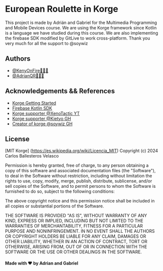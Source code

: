 # European Roulette in Korge

This project is made by Adrián and Gabriel for the Multimedia Programming and Mobile Devices course. We are using the Korge framework since Kotlin is a language we have studied during this course. We are also implementing the firebase SDK modified by GitLive to work cross-platform. Thank you very much for all the support to @soywiz



## Authors

- [@KenyOnFire🥷👨‍💻](https://www.github.com/KenyOnFire)
- [@AdrianQR🐺🧑‍💻](https://www.github.com/https://github.com/AdrianQR01)



## Acknowledgements && References

 - [Korge Getting Started](https://docs.korge.org/getting-started/)
 - [Firebase Kotlin SDK](https://github.com/GitLiveApp/firebase-kotlin-sdk)
 - [Korge supporter @XenoTactic YT](https://www.youtube.com/@XenoTactic)
 - [Korge supporter @Kietyo GH](https://github.com/Kietyo)
 - [Creator of korge @soywiz GH](https://github.com/Kietyo)

## License

[MIT Korge] (https://es.wikipedia.org/wiki/Licencia_MIT)
Copyright (c) 2024 Carlos Ballesteros Velasco

Permission is hereby granted, free of charge, to any person obtaining a copy
of this software and associated documentation files (the "Software"), to deal
in the Software without restriction, including without limitation the rights
to use, copy, modify, merge, publish, distribute, sublicense, and/or sell
copies of the Software, and to permit persons to whom the Software is
furnished to do so, subject to the following conditions:

The above copyright notice and this permission notice shall be included in all
copies or substantial portions of the Software.

THE SOFTWARE IS PROVIDED "AS IS", WITHOUT WARRANTY OF ANY KIND, EXPRESS OR
IMPLIED, INCLUDING BUT NOT LIMITED TO THE WARRANTIES OF MERCHANTABILITY,
FITNESS FOR A PARTICULAR PURPOSE AND NONINFRINGEMENT. IN NO EVENT SHALL THE
AUTHORS OR COPYRIGHT HOLDERS BE LIABLE FOR ANY CLAIM, DAMAGES OR OTHER
LIABILITY, WHETHER IN AN ACTION OF CONTRACT, TORT OR OTHERWISE, ARISING FROM,
OUT OF OR IN CONNECTION WITH THE SOFTWARE OR THE USE OR OTHER DEALINGS IN THE
SOFTWARE.


#### Made with ❤️ by Adrian and Gabriel
